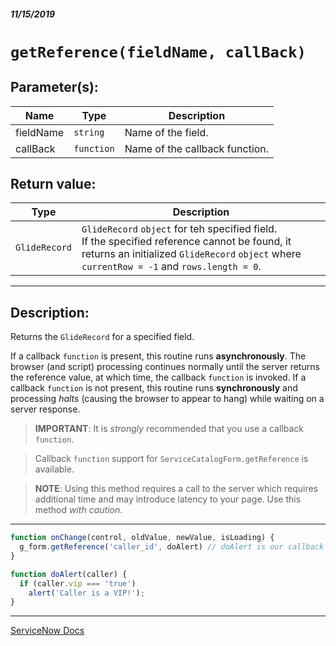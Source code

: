 ##### 11/15/2019
# `getReference(fieldName, callBack)`

## Parameter(s):
| Name | Type | Description |
|---|---|---|
| fieldName | `string` | Name of the field. |
| callBack | `function` | Name of the callback function. |

## Return value:
| Type | Description |
|---|---|
| `GlideRecord` | `GlideRecord` `object` for teh specified field.<br>If the specified reference cannot be found, it returns an initialized `GlideRecord` `object` where `currentRow = -1` and `rows.length = 0`. |

---

## Description:
Returns the `GlideRecord` for a specified field.

If a callback `function` is present, this routine runs **asynchronously**.  The browser (and script) processing continues normally until the server returns the reference value, at which time, the callback `function` is invoked.  If a callback `function` is not present, this routine runs **synchronously** and processing _halts_ (causing the browser to appear to hang) while waiting on a server response.

  > **IMPORTANT**: It is _strongly_ recommended that you use a callback `function`.

  > Callback `function` support for `ServiceCatalogForm.getReference` is available.

  > **NOTE**: Using this method requires a call to the server which requires additional time and may introduce latency to your page.  Use this method _with caution_.

---

```js
function onChange(control, oldValue, newValue, isLoading) {
  g_form.getReference('caller_id', doAlert) // doAlert is our callback function
}

function doAlert(caller) {
  if (caller.vip === 'true') 
    alert('Caller is a VIP!');
}
```

---

[ServiceNow Docs](https://developer.servicenow.com/app.do#!/api_doc?v=newyork&id=r_GlideFormGetReference_String_Function)